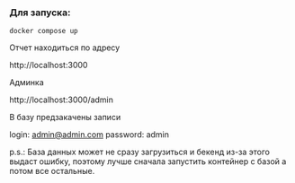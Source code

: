 ### Для запуска:

`docker compose up`

Отчет находиться по адресу

http://localhost:3000

Админка

http://localhost:3000/admin

В базу предзакачены записи

login: admin@admin.com
password: admin

p.s.: База данных может не сразу загрузиться и бекенд из-за этого выдаст ошибку, поэтому лучше сначала запустить контейнер с базой а потом все остальные.